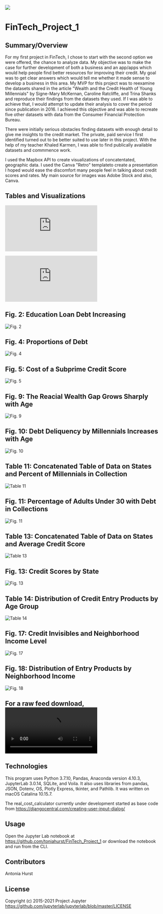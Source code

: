 ![](https://github.com/toniahurst/FinTech_Project_1/blob/main/Resources_Project_1/screenshots/FullLogo%20(1).jpg)

# FinTech_Project_1

## Summary/Overview
For my first project in FinTech, I chose to start with the second option we were offered, the chance to analyze data. My objective was to make the case for further development of both a business and an app/apps which would help people find better resources for improving their credit. My goal was to get clear answers which would tell me whether it made sense to develop a business in this area. My MVP for this project was to reexamine the datasets shared in the article "Wealth and the Credit Health of Young Millennials" by Signe-Mary McKernan, Caroline Ratcliffe, and Trina Shanks and reproduce their findings from the datasets they used. If I was able to achieve that, I would attempt to update their analysis to cover the period since publication in 2016. I achieved this objective and was able to recreate five other datasets with data from the Consumer Financial Protection Bureau.

There were initially serious obstacles finding datasets with enough detail to give me insights to the credit market. The private, paid service I first identified turned out to be better suited to use later in this project. With the help of my teacher Khaled Karmen, I was able to find publically available datasets and commmence work. 

I used the Mapbox API to create visualizations of concatentated, geographic data. I used the Canva "Retro" templateto create a presentation I hoped would ease the discomfort many people feel in talking about credit scores and rates. My main source for images was Adobe Stock and also, Canva. 

## Tables and Visualizations

![The original project proposal is here](https://github.com/toniahurst/FinTech_Project_1/blob/main/Smart_Start_Presentation%20and%20notes/Smart%20Start%20-%20Google%20Docs.pdf)

![The presentation can be found here](https://github.com/toniahurst/FinTech_Project_1/blob/main/Smart_Start_Presentation%20and%20notes/Retro%20Brainstorm%20Presentation.pdf)

## Fig. 2: Education Loan Debt Increasing

![Fig. 2](https://github.com/toniahurst/FinTech_Project_1/blob/main/Resources_Project_1/screenshots/Fig.%202.png)

## Fig. 4: Proportions of Debt

![Fig. 4](https://github.com/toniahurst/FinTech_Project_1/blob/main/Resources_Project_1/screenshots/Fig.%204.png)

## Fig. 5: Cost of a Subprime Credit Score

![Fig. 5](https://github.com/toniahurst/FinTech_Project_1/blob/main/Resources_Project_1/screenshots/Fig.%205.png)

## Fig. 9: The Reacial Wealth Gap Grows Sharply with Age

![Fig. 9](https://github.com/toniahurst/FinTech_Project_1/blob/main/Resources_Project_1/screenshots/Fig.%209.png)

## Fig. 10: Debt Deliquency by Millennials Increases with Age

![Fig. 10](https://github.com/toniahurst/FinTech_Project_1/blob/main/Resources_Project_1/screenshots/Fig.%2010.png)

## Table 11: Concatenated Table of Data on States and Percent of Millennials in Collection

![Table 11](https://github.com/toniahurst/FinTech_Project_1/blob/main/Resources_Project_1/screenshots/Table%2011.png)

## Fig. 11: Percentage of Adults Under 30 with Debt in Collections

![Fig. 11](https://github.com/toniahurst/FinTech_Project_1/blob/main/Resources_Project_1/screenshots/Fig.%2011.png)

## Table 13: Concatenated Table of Data on States and Average Credit Score

![Table 13](https://github.com/toniahurst/FinTech_Project_1/blob/main/Resources_Project_1/screenshots/Table%2013.png)

## Fig. 13: Credit Scores by State

![Fig. 13](https://github.com/toniahurst/FinTech_Project_1/blob/main/Resources_Project_1/screenshots/Table%2013.png)

## Table 14: Distribution of Credit Entry Products by Age Group

![Table 14](https://github.com/toniahurst/FinTech_Project_1/blob/main/Resources_Project_1/screenshots/Table%2014.png)

## Fig. 17: Credit Invisibles and Neighborhood Income Level

![Fig. 17](https://github.com/toniahurst/FinTech_Project_1/blob/main/Resources_Project_1/screenshots/Fig.%2017.png)

## Fig. 18: Distribution of Entry Products by Neighborhood Income

![Fig. 18](https://github.com/toniahurst/FinTech_Project_1/blob/main/Resources_Project_1/screenshots/Fig.%2018.png)

## For a raw feed download,![click this link](https://github.com/toniahurst/FinTech_Module_7_Challenge/blob/main/images/Screen%20Recording%202021-08-15%20at%2012.48.39%20PM.mov)


## Technologies

This program uses Python 3.7.10, Pandas, Anaconda version 4.10.3, JupyterLab 3.0.14, SQLite, and Voila. It also uses libraries from pandas, JSON, Dotenv, OS, Plotly Express, tkinter, and Pathlib. It was written on macOS Catalina 10.15.7.

The real_cost_calculator currently under development started as base code from https://djangocentral.com/creating-user-input-dialog/

## Usage

Open the Jupyter Lab notebook at https://github.com/toniahurst/FinTech_Project_1 or download the notebook and run from the CLI.

## Contributors

Antonia Hurst

## License
Copyright (c) 2015-2021 Project Jupyter https://github.com/jupyterlab/jupyterlab/blob/master/LICENSE


